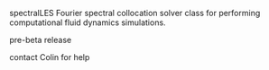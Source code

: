 spectralLES Fourier spectral collocation solver class for performing computational fluid dynamics simulations.

pre-beta release

contact Colin for help
